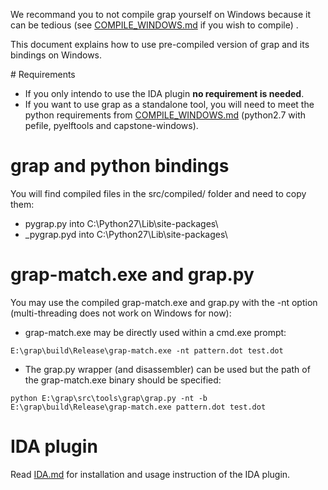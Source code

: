 We recommand you to not compile grap yourself on Windows because it can be tedious (see [COMPILE_WINDOWS.md](doc/COMPILE_WINDOWS.md) if you wish to compile) .

This document explains how to use pre-compiled version of grap and its bindings on Windows.

# Requirements

- If you only intendo to use the IDA plugin **no requirement is needed**.
- If you want to use grap as a standalone tool, you will need to meet the python requirements from [COMPILE_WINDOWS.md](doc/COMPILE_WINDOWS.md) (python2.7 with pefile, pyelftools and capstone-windows).

# grap and python bindings
You will find compiled files in the src/compiled/ folder and need to copy them:

- pygrap.py into C:\Python27\Lib\site-packages\
- _pygrap.pyd into C:\Python27\Lib\site-packages\

# grap-match.exe and grap.py
You may use the compiled grap-match.exe and grap.py with the -nt option (multi-threading does not work on Windows for now):

- grap-match.exe may be directly used within a cmd.exe prompt:
```
E:\grap\build\Release\grap-match.exe -nt pattern.dot test.dot
```
- The grap.py wrapper (and disassembler) can be used but the path of the grap-match.exe binary should be specified:
```
python E:\grap\src\tools\grap\grap.py -nt -b E:\grap\build\Release\grap-match.exe pattern.dot test.dot
```


# IDA plugin
Read [IDA.md](IDA.md) for installation and usage instruction of the IDA plugin.
